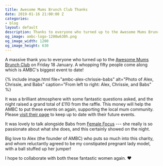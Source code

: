 ```yaml
---
title: Awesome Mums Brunch Club Thanks
date: 2019-01-16 21:00:00 Z
categories:
- blog
layout: default
description: Thanks to everyone who turned up to the Awesome Mums Brunch Club on Friday 18 January
og_image: ambc-logo-1200w630h.png
og_image_width: 1200
og_image_height: 630
---
```


A massive thank you to everyone who turned up to the [Awesome Mums Brunch Club][1] on Friday 18 January. A whopping fifty people come along which is AMBC's biggest event to date!

{% include image.html
    file="ambc-alex-chrissie-babs"
    alt="Photo of Alex, Chrissie, and Babs"
    caption="From left to right: Alex, Chrissie, and Babs"
%}

It was a brilliant atmosphere with some fantastic questions asked, and the night raised a grand total of £110 from the raffle. This money will help the AMBC to put these events on again, supporting the local mum community. Please [visit their page][1] to keep up to date with their future events.

It was lovely to talk alongside Babs from [Female Focus][2] --- she really is so passionate about what she does, and this certainly showed on the night.

Big love to Alex (the founder of AMBC) who puts so much into this charity, and whom reluctantly agreed to be my constipated pregnant lady model, with a ball stuffed up her jumper!

I hope to collaborate with both these fantastic women again. ❤

[1]: https://www.facebook.com/groups/awesomemumsbrunchclub/
[2]: https://femalefocusclinic.co.uk/
